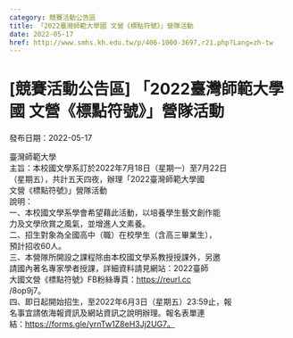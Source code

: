 ```yaml
---
category: 競賽活動公告區
title: 「2022臺灣師範大學國 文營《標點符號》」營隊活動
date: 2022-05-17
href: http://www.smhs.kh.edu.tw/p/406-1000-3697,r21.php?Lang=zh-tw
---
```


# [競賽活動公告區] 「2022臺灣師範大學國 文營《標點符號》」營隊活動

發布日期：2022-05-17

臺灣師範大學  
主旨：本校國文學系訂於2022年7月18日（星期一）至7月22日  
（星期五），共計五天四夜，辦理「2022臺灣師範大學國  
文營《標點符號》」營隊活動  
說明：  
一、本校國文學系學會希望藉此活動，以培養學生藝文創作能  
力及文學欣賞之風氣，並增進人文素養。  
二、招生對象為全國高中（職）在校學生（含高三畢業生），  
預計招收60人。  
三、本營隊所開設之課程除由本校國文學系教授授課外，另邀  
請國內著名專家學者授課，詳細資料請見網站：2022臺師  
大國文營《標點符號》FB粉絲專頁：https://reurl.cc  
/8op9j7。  
四、即日起開始招生，至2022年6月3日（星期五）23:59止，報  
名事宜請依海報資訊及網站資訊之說明辦理。報名表單連  
結：https://forms.gle/yrnTw1Z8eH3Jj2UG7。

